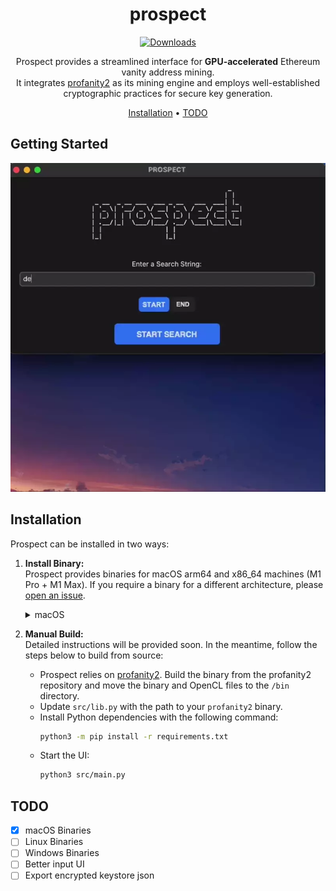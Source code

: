 <!-- markdownlint-configure-file {
  "MD013": {
    "code_blocks": false,
    "tables": false
  },
  "MD033": false,
  "MD041": false
} -->

<div align="center">

# prospect

[![Downloads][downloads-badge]][releases]

Prospect provides a streamlined interface for **GPU-accelerated** Ethereum vanity address mining.<br>
It integrates [profanity2] as its mining engine and employs well-established cryptographic practices for secure key generation.

[Installation](#installation) •
[TODO](#todo)
</div>

## Getting Started
![Tutorial][tutorial]

## Installation

Prospect can be installed in two ways:

1. **Install Binary:**<br>
   Prospect provides binaries for macOS arm64 and x86_64 machines (M1 Pro + M1 Max). If you require a binary for a different architecture, please [open an issue][issues].
   <details>
   <summary>macOS</summary>

   > We recommend installation via the packaged [dmg](releases).
    <br>
   </details>

2. **Manual Build:**<br>
   Detailed instructions will be provided soon. In the meantime, follow the steps below to build from source:
    - Prospect relies on [profanity2]. Build the binary from the profanity2 repository and move the binary and OpenCL files to the `/bin` directory.
    - Update `src/lib.py` with the path to your `profanity2` binary.
    - Install Python dependencies with the following command:
      ```bash
      python3 -m pip install -r requirements.txt
      ```
    - Start the UI:
      ```bash
      python3 src/main.py
      ```

## TODO  
- [x] macOS Binaries
- [ ] Linux Binaries 
- [ ] Windows Binaries 
- [ ] Better input UI
- [ ] Export encrypted keystore json

[profanity2]: https://github.com/1inch/profanity2
[downloads-badge]: https://img.shields.io/github/downloads/alpinevm/prospect-vanity-address/total?logo=github&lo
[tutorial]: github/demo.webp
[releases]: https://github.com/alpinevm/prospect-vanity-address/releases
[issues]: https://github.com/alpinevm/prospect-vanity-address/issues/new
